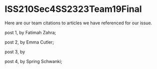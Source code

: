 # ISS210Sec4SS2323Team19Final
Here are our team citations to articles we have referenced for our issue. 
   </p> post 1, by Fatimah Zahra;
   <p> post 2, by Emma Cutler;
   <p> post 3, by
   <p> post 4, by Spring Schwanki; 
